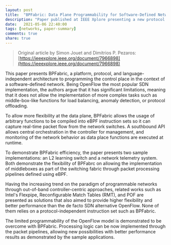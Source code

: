 ```yaml
---
layout: post
title:  "BPFabric: Data Plane Programmability for Software-Defined Networks"
description: "Paper published at IEEE Xplore presenting a new protocol for allowing increased programmability for software-defined networks data plane."
date:   2021-05-06 22:40:00
tags: [networks, paper-summary]
comments: true
share: true
---
```


> Original article by Simon Jouet and Dimitrios P. Pezaros: [https://ieeexplore.ieee.org/document/7966898](https://ieeexplore.ieee.org/document/7966898)

This paper presents BPFabric, a platform, protocol, and language-independent architecture to programming the control place in the context of a software-defined network. Being OpenFlow the most popular SDN implementation, the authors argue that it has significant limitations, meaning that it does not allow the implementation of more complex tasks such as middle-box-like functions for load balancing, anomaly detection, or protocol offloading.

To allow more flexibility at the data plane, BPFabric allows the usage of arbitrary functions to be compiled into eBPF instruction sets so it can capture real-time packet flow from the network switches. A southbound API allows central orchestration in the controller for management, and monitoring of the network behavior as data place functions are executed at runtime.

To demonstrate BPFabric efficiency, the paper presents two sample implementations: an L2 learning switch and a network telemetry system. Both demonstrate the flexibility of BPFabrc on allowing the implementation of middleboxes as part of the switching fabric through packet processing pipelines defined using eBPF.

Having the increasing trend on the paradigm of programmable networks through out-of-band controller-centric approaches, related works such as Intel's Flexpipe, Reconfigurable Match Tables (RMT), and POF are presented as solutions that also aimed to provide higher flexibility and better performance than the de facto SDN alternative OpenFlow. None of them relies on a protocol-independent instruction set such as BPFabric.

The limited programmability of the OpenFlow model is demonstrated to be overcome with BPFabric. Processing logic can be now implemented through the packet pipelines, allowing new possibilities with better performance results as demonstrated by the sample applications.
